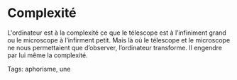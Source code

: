 # Complexité

L'ordinateur est à la complexité ce que le télescope est à l’infiniment grand ou le microscope à l’infirment petit. Mais là où le télescope et le microscope ne nous permettaient que d’observer, l’ordinateur transforme. Il engendre par lui même la complexité.

Tags: aphorisme, une
